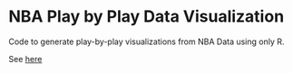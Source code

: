 # NBA Play by Play Data Visualization

Code to generate play-by-play visualizations from NBA Data using only R.  

See <a href="http://curleylab.psych.columbia.edu/nba.html">here</a>
